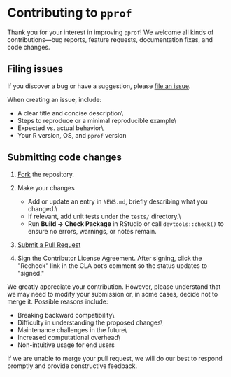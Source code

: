 # Contributing to `pprof`

Thank you for your interest in improving `pprof`! We welcome all kinds of contributions—bug reports, feature requests, documentation fixes, and code changes.

## Filing issues

If you discover a bug or have a suggestion, please [file an issue](https://github.com/UM-KevinHe/pprof/issues/new).

When creating an issue, include:

-   A clear title and concise description\
-   Steps to reproduce or a minimal reproducible example\
-   Expected vs. actual behavior\
-   Your R version, OS, and `pprof` version

## Submitting code changes

1.  [Fork](https://github.com/UM-KevinHe/pprof/fork) the repository.

2.  Make your changes

    -   Add or update an entry in `NEWS.md`, briefly describing what you changed.\
    -   If relevant, add unit tests under the `tests/` directory.\
    -   Run **Build → Check Package** in RStudio or call `devtools::check()` to ensure no errors, warnings, or notes remain.

3.  [Submit a Pull Request](https://github.com/UM-KevinHe/pprof/pulls)

4.  Sign the Contributor License Agreement. After signing, click the "Recheck" link in the CLA bot’s comment so the status updates to "signed."

We greatly appreciate your contribution. However, please understand that we may need to modify your submission or, in some cases, decide not to merge it. Possible reasons include:

-   Breaking backward compatibility\
-   Difficulty in understanding the proposed changes\
-   Maintenance challenges in the future\
-   Increased computational overhead\
-   Non-intuitive usage for end users

If we are unable to merge your pull request, we will do our best to respond promptly and provide constructive feedback.
